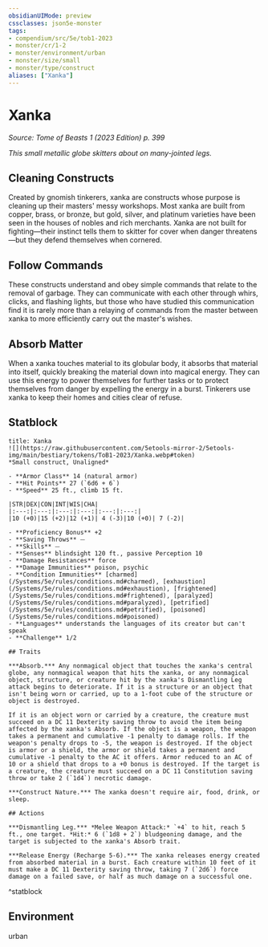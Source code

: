 ```yaml
---
obsidianUIMode: preview
cssclasses: json5e-monster
tags:
- compendium/src/5e/tob1-2023
- monster/cr/1-2
- monster/environment/urban
- monster/size/small
- monster/type/construct
aliases: ["Xanka"]
---
```

# Xanka
*Source: Tome of Beasts 1 (2023 Edition) p. 399*  

*This small metallic globe skitters about on many-jointed legs.*

## Cleaning Constructs

Created by gnomish tinkerers, xanka are constructs whose purpose is cleaning up their masters' messy workshops. Most xanka are built from copper, brass, or bronze, but gold, silver, and platinum varieties have been seen in the houses of nobles and rich merchants. Xanka are not built for fighting—their instinct tells them to skitter for cover when danger threatens—but they defend themselves when cornered.

## Follow Commands

These constructs understand and obey simple commands that relate to the removal of garbage. They can communicate with each other through whirs, clicks, and flashing lights, but those who have studied this communication find it is rarely more than a relaying of commands from the master between xanka to more efficiently carry out the master's wishes.

## Absorb Matter

When a xanka touches material to its globular body, it absorbs that material into itself, quickly breaking the material down into magical energy. They can use this energy to power themselves for further tasks or to protect themselves from danger by expelling the energy in a burst. Tinkerers use xanka to keep their homes and cities clear of refuse.

## Statblock

```ad-statblock
title: Xanka
![](https://raw.githubusercontent.com/5etools-mirror-2/5etools-img/main/bestiary/tokens/ToB1-2023/Xanka.webp#token)
*Small construct, Unaligned*

- **Armor Class** 14 (natural armor)
- **Hit Points** 27 (`6d6 + 6`)
- **Speed** 25 ft., climb 15 ft.

|STR|DEX|CON|INT|WIS|CHA|
|:---:|:---:|:---:|:---:|:---:|:---:|
|10 (+0)|15 (+2)|12 (+1)| 4 (-3)|10 (+0)| 7 (-2)|

- **Proficiency Bonus** +2
- **Saving Throws** ⏤
- **Skills** ⏤
- **Senses** blindsight 120 ft., passive Perception 10
- **Damage Resistances** force
- **Damage Immunities** poison, psychic
- **Condition Immunities** [charmed](/Systems/5e/rules/conditions.md#charmed), [exhaustion](/Systems/5e/rules/conditions.md#exhaustion), [frightened](/Systems/5e/rules/conditions.md#frightened), [paralyzed](/Systems/5e/rules/conditions.md#paralyzed), [petrified](/Systems/5e/rules/conditions.md#petrified), [poisoned](/Systems/5e/rules/conditions.md#poisoned)
- **Languages** understands the languages of its creator but can't speak
- **Challenge** 1/2

## Traits

***Absorb.*** Any nonmagical object that touches the xanka's central globe, any nonmagical weapon that hits the xanka, or any nonmagical object, structure, or creature hit by the xanka's Dismantling Leg attack begins to deteriorate. If it is a structure or an object that isn't being worn or carried, up to a 1-foot cube of the structure or object is destroyed.

If it is an object worn or carried by a creature, the creature must succeed on a DC 11 Dexterity saving throw to avoid the item being affected by the xanka's Absorb. If the object is a weapon, the weapon takes a permanent and cumulative -1 penalty to damage rolls. If the weapon's penalty drops to -5, the weapon is destroyed. If the object is armor or a shield, the armor or shield takes a permanent and cumulative -1 penalty to the AC it offers. Armor reduced to an AC of 10 or a shield that drops to a +0 bonus is destroyed. If the target is a creature, the creature must succeed on a DC 11 Constitution saving throw or take 2 (`1d4`) necrotic damage.

***Construct Nature.*** The xanka doesn't require air, food, drink, or sleep.

## Actions

***Dismantling Leg.*** *Melee Weapon Attack:* `+4` to hit, reach 5 ft., one target. *Hit:* 6 (`1d8 + 2`) bludgeoning damage, and the target is subjected to the xanka's Absorb trait.

***Release Energy (Recharge 5-6).*** The xanka releases energy created from absorbed material in a burst. Each creature within 10 feet of it must make a DC 11 Dexterity saving throw, taking 7 (`2d6`) force damage on a failed save, or half as much damage on a successful one.
```
^statblock

## Environment

urban